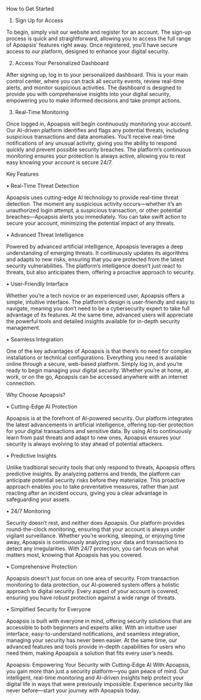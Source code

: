 How to Get Started

1. Sign Up for Access

To begin, simply visit our website and register for an account. The sign-up process is quick and straightforward, allowing you to access the full range of Apoapsis’ features right away. Once registered, you’ll have secure access to our platform, designed to enhance your digital security.

2. Access Your Personalized Dashboard

After signing up, log in to your personalized dashboard. This is your main control center, where you can track all security events, review real-time alerts, and monitor suspicious activities. The dashboard is designed to provide you with comprehensive insights into your digital security, empowering you to make informed decisions and take prompt actions.

3. Real-Time Monitoring

Once logged in, Apoapsis will begin continuously monitoring your account. Our AI-driven platform identifies and flags any potential threats, including suspicious transactions and data anomalies. You’ll receive real-time notifications of any unusual activity, giving you the ability to respond quickly and prevent possible security breaches. The platform’s continuous monitoring ensures your protection is always active, allowing you to rest easy knowing your account is secure 24/7.


Key Features

• Real-Time Threat Detection

Apoapsis uses cutting-edge AI technology to provide real-time threat detection. The moment any suspicious activity occurs—whether it’s an unauthorized login attempt, a suspicious transaction, or other potential breaches—Apoapsis alerts you immediately. You can take swift action to secure your account, minimizing the potential impact of any threats.

• Advanced Threat Intelligence

Powered by advanced artificial intelligence, Apoapsis leverages a deep understanding of emerging threats. It continuously updates its algorithms and adapts to new risks, ensuring that you are protected from the latest security vulnerabilities. The platform’s intelligence doesn’t just react to threats, but also anticipates them, offering a proactive approach to security.

• User-Friendly Interface

Whether you’re a tech novice or an experienced user, Apoapsis offers a simple, intuitive interface. The platform’s design is user-friendly and easy to navigate, meaning you don’t need to be a cybersecurity expert to take full advantage of its features. At the same time, advanced users will appreciate the powerful tools and detailed insights available for in-depth security management.

• Seamless Integration

One of the key advantages of Apoapsis is that there’s no need for complex installations or technical configurations. Everything you need is available online through a secure, web-based platform. Simply log in, and you’re ready to begin managing your digital security. Whether you’re at home, at work, or on the go, Apoapsis can be accessed anywhere with an internet connection.

Why Choose Apoapsis?

• Cutting-Edge AI Protection

Apoapsis is at the forefront of AI-powered security. Our platform integrates the latest advancements in artificial intelligence, offering top-tier protection for your digital transactions and sensitive data. By using AI to continuously learn from past threats and adapt to new ones, Apoapsis ensures your security is always evolving to stay ahead of potential attackers.

• Predictive Insights

Unlike traditional security tools that only respond to threats, Apoapsis offers predictive insights. By analyzing patterns and trends, the platform can anticipate potential security risks before they materialize. This proactive approach enables you to take preventative measures, rather than just reacting after an incident occurs, giving you a clear advantage in safeguarding your assets.

• 24/7 Monitoring

Security doesn’t rest, and neither does Apoapsis. Our platform provides round-the-clock monitoring, ensuring that your account is always under vigilant surveillance. Whether you’re working, sleeping, or enjoying time away, Apoapsis is continuously analyzing your data and transactions to detect any irregularities. With 24/7 protection, you can focus on what matters most, knowing that Apoapsis has you covered.

• Comprehensive Protection

Apoapsis doesn’t just focus on one area of security. From transaction monitoring to data protection, our AI-powered system offers a holistic approach to digital security. Every aspect of your account is covered, ensuring you have robust protection against a wide range of threats.

• Simplified Security for Everyone

Apoapsis is built with everyone in mind, offering security solutions that are accessible to both beginners and experts alike. With an intuitive user interface, easy-to-understand notifications, and seamless integration, managing your security has never been easier. At the same time, our advanced features and tools provide in-depth capabilities for users who need them, making Apoapsis a solution that fits every user’s needs.

Apoapsis: Empowering Your Security with Cutting-Edge AI
With Apoapsis, you gain more than just a security platform—you gain peace of mind. Our intelligent, real-time monitoring and AI-driven insights help protect your digital life in ways that were previously impossible. Experience security like never before—start your journey with Apoapsis today.
